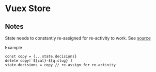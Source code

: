 # Vuex Store

## Notes

State needs to constantly re-assigned for re-activity to work. See [source](https://vuex.vuejs.org/guide/mutations.html#mutations-follow-vue-s-reactivity-rules)

Example

```
const copy = {...state.decisions}
delete copy[`${cat}-${q.slug}`]
state.decisions = copy // re-assign for re-activity
```